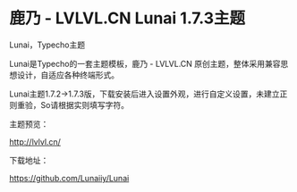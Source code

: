 # 鹿乃 - LVLVL.CN Lunai 1.7.3主题

Lunai，Typecho主题

Lunai是Typecho的一套主题模板，鹿乃 - LVLVL.CN 原创主题，整体采用兼容思想设计，自适应各种终端形式。

Lunai主题1.7.2→1.7.3版，下载安装后进入设置外观，进行自定义设置，未建立正则重验，So请根据实则填写字符。

主题预览：

http://lvlvl.cn/

下载地址：

https://github.com/Lunaiiy/Lunai</trans>
